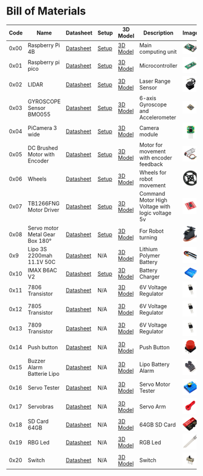 <body>
    <h1>Bill of Materials</h1>
    <table>
        <thead>
            <tr>
                <th>Code</th>
                <th>Name</th>
                <th>Datasheet</th>
                <th>Setup</th>
                <th>3D Model</th>
                <th>Description</th>
                <th>Image</th>
            </tr>
        </thead>
        <tbody>
            <tr>
                <td data-label="Code">0x00</td>
                <td data-label="Name">Raspberry Pi 4B</td>
                <td data-label="Datasheet"><a href="https://github.com/DexterTaha/WRO-FE-2024-Mindcraft-International/tree/9ad9d503698aa839e118a1041bc7e58b6689c99e/other/component%20Details/0x00-Raspberry%20Pi%204B/Datasheet">Datasheet</a></td>
                <td data-label="Setup"><a href="https://github.com/DexterTaha/WRO-FE-2024-Mindcraft-International/tree/9ad9d503698aa839e118a1041bc7e58b6689c99e/other/component%20Details/0x00-Raspberry%20Pi%204B/Setup">Setup</a></td>
                <td data-label="3D Model"><a href="https://developer.nvidia.com/embedded/learn/jetson-nano-3d-models">3D Model</a></td>
                <td data-label="Description">Main computing unit</td>
                <td data-label="Image"><img src="https://github.com/DexterTaha/WRO-FE-2024-Mindcraft-International/blob/94d52010db407ad0a1d92fda1c9abeead3c4f7cd/images/Raspberry%20pi%204B.png" height="auto" 
width="1500" alt="Raspberry"></td>
            </tr>
            <tr>
                <td data-label="Code">0x01</td>
                <td data-label="Name">Raspberry pi pico</td>
                <td data-label="Datasheet"><a href="https://datasheets.raspberrypi.com/pico/pico-datasheet.pdf">Datasheet</a></td>
                <td data-label="Setup"><a href="">Setup</a></td>
                <td data-label="3D Model"><a href="">3D Model</a></td>
                <td data-label="Description">Microcontroller</td>
                <td data-label="Image"><img src="https://github.com/DexterTaha/WRO-FE-2025-Mindcraft/blob/e0ca3d18acca4e6c24058f27a92695fc994182f8/images/pico%20wh.png" height="auto" width="1000" alt="Arduino Nano"></td>
            </tr>
            <tr>
                <td data-label="Code">0x02</td>
                <td data-label="Name">LIDAR</td>
                <td data-label="Datasheet"><a href="https://github.com/DexterTaha/WRO-FE-2024-Mindcraft-International/tree/47bf23bfe6a8f57052bee0b2b33903a335146ad1/other/component%20Details/0x02-LIDAR/Datasheet">Datasheet</a></td>
                <td data-label="Setup"><a href="https://github.com/DexterTaha/WRO-FE-2024-Mindcraft-International/tree/47bf23bfe6a8f57052bee0b2b33903a335146ad1/other/component%20Details/0x02-LIDAR/Setup">Setup</a></td>
                <td data-label="3D Model"><a href="https://cad.onshape.com/documents/2729187d74795f5505a642cc/w/3e0c0cce82870e83e2fa6638/e/bc5a610b18bbd2f7644b07b9">3D Model</a></td>
                <td data-label="Description">Laser Range Sensor</td>
                <td data-label="Image"><img src="https://github.com/DexterTaha/WRO-FE-2024-Mindcraft-International/blob/797552ba634ac775af451a20127c331770118177/images/LIDAR.png" height="auto" width="1000" alt="LIDAR"></td>
            </tr>
            <tr>
                <td data-label="Code">0x03</td>
                <td data-label="Name">GYROSCOPE Sensor BMO055</td>
                <td data-label="Datasheet"><a href="https://cdn-learn.adafruit.com/downloads/pdf/adafruit-bno055-bmp280-bff.pdf">Datasheet</a></td>
                <td data-label="Setup"><a href="">Setup</a></td>
                <td data-label="3D Model"><a href="">3D Model</a></td>
                <td data-label="Description">6-axis Gyroscope and Accelerometer</td>
                <td data-label="Image"><img src="https://github.com/DexterTaha/WRO-FE-2025-Mindcraft/blob/3292dd0671aa85c017197eddac3cbf1397f1297f/images/BNO055.png" height="auto" width="1000" alt="MPU6050"></td>
            </tr>
            <tr>
                <td data-label="Code">0x04</td>
                <td data-label="Name">PiCamera 3 wide</td>
                <td data-label="Datasheet"><a href="https://datasheets.raspberrypi.com/camera/camera-module-3-product-brief.pdf">Datasheet</a></td>
                <td data-label="Setup"><a href="">Setup</a></td>
                <td data-label="3D Model"><a href="">3D Model</a></td>
                <td data-label="Description">Camera module</td>
                <td data-label="Image"><img src="https://github.com/DexterTaha/WRO-FE-2025-Mindcraft/blob/fea66e825d38112703e0e30803ce8288530d9e51/images/Picamera.png" height="auto" width="1000" alt="Camera"></td>
            </tr>
            <tr>
                <td data-label="Code">0x05</td>
                <td data-label="Name">DC Brushed Motor with Encoder</td>
                <td data-label="Datasheet"><a href="https://github.com/DexterTaha/WRO-FE-2024-Mindcraft-International/tree/84b82731468978746051cf060b159d2cc26e164f/other/component%20Details/0x06-DC%20Brushed%20Motor%20with%20encoder/Datasheet">Datasheet</a></td>
                <td data-label="Setup"><a href="https://github.com/DexterTaha/WRO-FE-2024-Mindcraft-International/tree/84b82731468978746051cf060b159d2cc26e164f/other/component%20Details/0x06-DC%20Brushed%20Motor%20with%20encoder/Setup">Setup</a></td>
                <td data-label="3D Model"><a href="https://cad.onshape.com/documents/1c6f1405e84d0c390333223c/w/c90b719cdc670bdbfb16a84e/e/bc317ffe6fa7f5ad89df3856">3D Model</a></td>
                <td data-label="Description">Motor for movement with encoder feedback</td>
                <td data-label="Image"><img src="https://github.com/DexterTaha/WRO-FE-2024-Mindcraft-International/blob/797552ba634ac775af451a20127c331770118177/images/Brushed%20motor.png" height="auto" width="1000" alt="DC Motor with Encoder"></td>
            </tr>
            <tr>
                <td data-label="Code">0x06</td>
                <td data-label="Name">Wheels</td>
                <td data-label="Datasheet"><a href="">Datasheet</a></td>
                <td data-label="Setup"><a href="">Setup</a></td>
                <td data-label="3D Model"><a href="">3D Model</a></td>
                <td data-label="Description">Wheels for robot movement</td>
                <td data-label="Image"><img src="https://github.com/DexterTaha/WRO-FE-2025-Mindcraft/blob/49b7ff127fd819d15639d48f7cce73234cc067bf/images/wheels.png" height="auto" width="1000" alt="Wheels"></td>
            </tr>
            <tr>
                <td data-label="Code">0x07</td>
                <td data-label="Name">TB1266FNG Motor Driver</td>
                <td data-label="Datasheet"><a href="https://www.pololu.com/product/713">Datasheet</a></td>
                <td data-label="Setup"><a href="">Setup</a></td>
                <td data-label="3D Model"><a href="">3D Model</a></td>
                <td data-label="Description">Command Motor High Voltage with logic voltage 5v</td>
                <td data-label="Image"><img src="https://github.com/DexterTaha/WRO-FE-2025-Mindcraft/blob/92a20cc2639826b5a55c2fd93658aea0b5cfd2f9/images/Motor%20Driver.png" height="auto" alt="Wheels"></td>
            </tr>
            <tr>
                <td data-label="Code">0x08</td>
                <td data-label="Name">Servo motor Metal Gear Box 180°</td>
                <td data-label="Datasheet"><a href="https://github.com/DexterTaha/WRO-FE-2024-Mindcraft-International/tree/67650b7d72705afa8f343d58dabc49bec869e66c/other/component%20Details/0x09-Servo%20motor%20Metal%20Gear%20Box%20180%C2%B0/Datasheet">Datasheet</a></td>
                <td data-label="Setup"><a href="https://github.com/DexterTaha/WRO-FE-2024-Mindcraft-International/tree/67650b7d72705afa8f343d58dabc49bec869e66c/other/component%20Details/0x09-Servo%20motor%20Metal%20Gear%20Box%20180%C2%B0/Setup">Setup</a></td>
                <td data-label="3D Model"><a href="https://www.thingiverse.com/thing:1864586">3D Model</a></td>
                <td data-label="Description">For Robot turning</td>
                <td data-label="Image"><img src="https://github.com/DexterTaha/WRO-FE-2024-Mindcraft-International/blob/67650b7d72705afa8f343d58dabc49bec869e66c/images/SERVO.png" height="auto" alt="Wheels"></td>
            </tr>
            <tr>
                <td>0x9</td>
                <td>Lipo 3S 2200mah 11.1V 50C</td>
                <td><a href="https://www.hobbyking.com/hobbyking/store/__17356__Turnigy_2200mAh_3S_20C_Lipo_Pack.html">Datasheet</a></td>
                <td>N/A</td>
                <td><a href="https://www.thingiverse.com/thing:1864586">3D Model</a></td>
                <td>Lithium Polymer Battery</td>
                <td><img src="https://github.com/DexterTaha/WRO-FE-2024-Mindcraft-International/blob/797552ba634ac775af451a20127c331770118177/images/BATTERIE.png" height="auto" width="1000" alt="Lipo Battery" ></td>
            </tr>
            <tr>
                <td>0x10</td>
                <td>IMAX B6AC V2</td>
                <td><a href="https://www.skyrc.com/Charger/B6AC_V2">Datasheet</a></td>
                <td><a href="https://manuals.skyrc.com/B6AC%20V2.pdf">Setup</a></td>
                <td><a href="https://www.thingiverse.com/thing:1864586">3D Model</a></td>
                <td>Battery Charger</td>
                <td><img src="https://github.com/DexterTaha/WRO-FE-2024-Mindcraft-International/blob/797552ba634ac775af451a20127c331770118177/images/B6AC1.png" height="auto" width="1000" alt="IMAX Charger"></td>
            </tr>
            <tr>
                <td>0x11</td>
                <td>7806 Transistor</td>
                <td><a href="https://www.onsemi.com/pdf/datasheet/l78-d.pdf">Datasheet</a></td>
                <td>N/A</td>
                <td><a href="https://www.thingiverse.com/thing:1864586">3D Model</a></td>
                <td>6V Voltage Regulator</td>
                <td><img src="https://github.com/DexterTaha/WRO-FE-2024-Mindcraft-International/blob/797552ba634ac775af451a20127c331770118177/images/TRANSISTORS.png" height="auto" width="1000" alt="7806 Transistor"></td>
            </tr>             
            <tr>
                <td>0x12</td>
                <td>7805 Transistor</td>
                <td><a href="https://www.onsemi.com/pdf/datasheet/l78-d.pdf">Datasheet</a></td>
                <td>N/A</td>
                <td><a href="https://www.thingiverse.com/thing:1864586">3D Model</a></td>
                <td>6V Voltage Regulator</td>
                <td><img src="https://github.com/DexterTaha/WRO-FE-2024-Mindcraft-International/blob/797552ba634ac775af451a20127c331770118177/images/TRANSISTORS.png" height="auto" width="1000" alt="7806 Transistor"></td>
            </tr>
            <tr>
                <td>0x13</td>
                <td>7809 Transistor</td>
                <td><a href="https://www.onsemi.com/pdf/datasheet/l78-d.pdf">Datasheet</a></td>
                <td>N/A</td>
                <td><a href="https://www.thingiverse.com/thing:1864586">3D Model</a></td>
                <td>6V Voltage Regulator</td>
                <td><img src="https://github.com/DexterTaha/WRO-FE-2024-Mindcraft-International/blob/797552ba634ac775af451a20127c331770118177/images/TRANSISTORS.png" height="auto" width="1000" alt="7806 Transistor"></td>
            </tr>
            <tr>
                <td>0x14</td>
                <td>Push button</td>
                <td><a href="">Datasheet</a></td>
                <td>N/A</td>
                <td><a href="">3D Model</a></td>
                <td>Push Button</td>
                <td><img src="https://github.com/DexterTaha/WRO-FE-2025-Mindcraft/blob/575f0d8f996cfef9ff769139a33f20e246797bd0/images/Push%20button.png" height="auto" width="1000" alt="Switch"></td>
            </tr>
            <tr>
                <td>0x15</td>
                <td>Buzzer Alarm Batterie Lipo</td>
                <td><a href="https://www.hobbyking.com/hobbyking/store/__24786__Hobbyking_8482_Lipoly_Low_Voltage_Alarm_2S_3S.html">Datasheet</a></td>
                <td>N/A</td>
                <td><a href="https://www.thingiverse.com/thing:1864586">3D Model</a></td>
                <td>Lipo Battery Alarm</td>
                <td><img src="https://github.com/DexterTaha/WRO-FE-2024-Mindcraft-International/blob/797552ba634ac775af451a20127c331770118177/images/livo%20battery%20level%20sensor.png" height="auto" width="1000" alt="Buzzer Alarm"></td>
            </tr>
            <tr>
                <td>0x16</td>
                <td>Servo Tester</td>
                <td><a href="https://www.servocity.com/servo-tester/">Datasheet</a></td>
                <td>N/A</td>
                <td><a href="https://www.thingiverse.com/thing:1864586">3D Model</a></td>
                <td>Servo Motor Tester</td>
                <td><img src="https://github.com/DexterTaha/WRO-FE-2024-Mindcraft-International/blob/4c209b5711322504d4969d14073aa15a5130b8df/images/pwm.png" height="auto" width="1000" alt="Servo Tester"></td>
            </tr>
            <tr>
                <td>0x17</td>
                <td>Servobras</td>
                <td><a href="https://cad.onshape.com/documents/1c6f1405e84d0c390333223c/w/c90b719cdc670bdbfb16a84e/e/cf7c3951c0394e6adfc05022">Datasheet</a></td>
                <td>N/A</td>
                <td><a href="https://www.thingiverse.com/thing:1864586">3D Model</a></td>
                <td>Servo Arm</td>
                <td><img src="https://github.com/DexterTaha/WRO-FE-2024-Mindcraft-International/blob/4c209b5711322504d4969d14073aa15a5130b8df/images/SERVOBRAS.png" height="auto"></td>
            </tr>
            <tr>
                <td>0x18</td>
                <td>SD Card 64GB</td>
                <td><a href="https://www.sandisk.com/home/memory-cards/microsd-cards">Datasheet</a></td>
                <td>N/A</td>
                <td><a href="https://www.thingiverse.com/thing:1864586">3D Model</a></td>
                <td>64GB SD Card</td>
                <td><img src="https://github.com/DexterTaha/WRO-FE-2024-Mindcraft-International/blob/069266dcb97c8694b2de51c4d2f10cfe2f28b0b3/images/MEMORY-CARD.png" height="auto" width="1000" alt="SD Card"></td>
            </tr>
            <tr>
                <td>0x19</td>
                <td>RBG Led</td>
                <td><a href="https://components101.com/diodes/rgb-led-pinout-configuration-circuit-datasheet">Datasheet</a></td>
                <td>N/A</td>
                <td><a href="">3D Model</a></td>
                <td>RGB Led</td>
                <td><img src="https://github.com/DexterTaha/WRO-FE-2025-Mindcraft/blob/8c57d1b0ce763fbbdc015b63e02a094686d0da0b/images/RGB%20led.png" height="auto" width="1000" alt="RBG Led"></td>
            </tr>
            <tr>
                <td>0x20</td>
                <td>Switch</td>
                <td><a href="https://docs.rs-online.com/8f3b/0900766b8137f1ad.pdf">Datasheet</a></td>
                <td>N/A</td>
                <td><a href="">3D Model</a></td>
                <td>Switch</td>
                <td><img src="https://github.com/DexterTaha/WRO-FE-2025-Mindcraft/blob/66f749f66114f576520b85acc3fdf5edb1f33ee6/images/Switch.png" height="auto" width="1000" alt="Switch"></td>
            </tr>  
        </tbody>
    </table>
</body>
</html>
